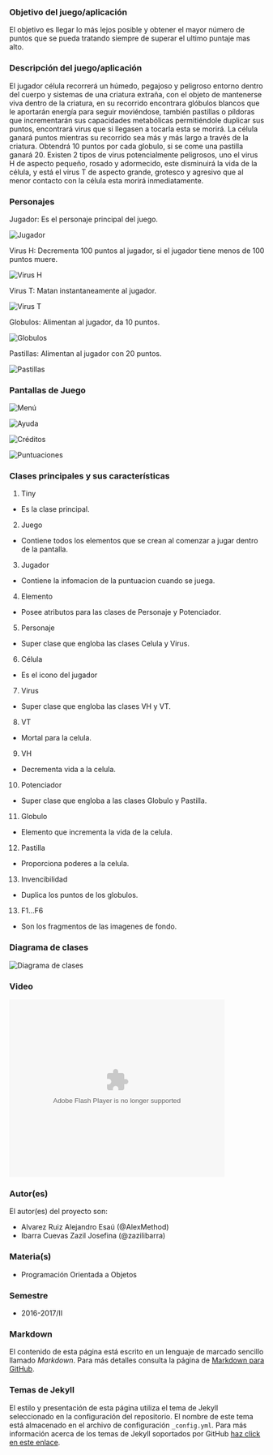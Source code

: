 ### Objetivo del juego/aplicación
El objetivo es llegar lo más lejos posible y obtener el mayor número de puntos que se pueda tratando siempre de superar el ultimo puntaje mas alto. 

### Descripción del juego/aplicación
El jugador célula recorrerá un húmedo, pegajoso y peligroso entorno dentro del cuerpo y sistemas de una criatura extraña, con el objeto de mantenerse viva dentro de la criatura, en su recorrido encontrara glóbulos blancos que le aportarán energía para seguir moviéndose, también pastillas o píldoras que incrementarán sus capacidades metabólicas permitiéndole duplicar sus puntos, encontrará virus que si llegasen a tocarla esta se morirá. La célula ganará puntos mientras su recorrido sea más y más largo a través de la criatura. Obtendrá 10 puntos por cada globulo, si se come una pastilla ganará  20.
Existen 2 tipos de virus potencialmente peligrosos, uno el virus H de aspecto pequeño, rosado y adormecido, este disminuirá la vida de la célula, y está el virus T de aspecto grande, grotesco y agresivo que al menor contacto con la célula esta morirá inmediatamente. 

### Personajes

Jugador: Es el personaje principal del juego.

![Jugador](https://raw.githubusercontent.com/acominf/TinyTravel/master/Imagenes/png1.png)

Virus H: Decrementa 100 puntos al jugador, si el jugador tiene menos de 100 puntos muere.

![Virus H](https://raw.githubusercontent.com/acominf/TinyTravel/master/Imagenes/vir4.png)

Virus T: Matan instantaneamente al jugador.

![Virus T](https://raw.githubusercontent.com/acominf/TinyTravel/master/Imagenes/VT.png)

Globulos: Alimentan al jugador, da 10 puntos.

![Globulos](https://raw.githubusercontent.com/acominf/TinyTravel/master/Imagenes/Globulo.png)

Pastillas: Alimentan al jugador con 20 puntos.

![Pastillas](https://raw.githubusercontent.com/acominf/TinyTravel/master/Imagenes/18762418_1387050718055457_2124542227_n.png)

### Pantallas de Juego

![Menú](https://raw.githubusercontent.com/acominf/TinyTravel/master/Game/core/assets/menu.jpg)

![Ayuda](https://raw.githubusercontent.com/acominf/TinyTravel/master/Game/core/assets/Ayuda.jpg)

![Créditos](https://raw.githubusercontent.com/acominf/TinyTravel/master/Game/core/assets/Creditos.jpg)

![Puntuaciones](https://raw.githubusercontent.com/acominf/TinyTravel/master/Game/core/assets/Puntos.jpg)


### Clases principales y sus características

1. Tiny
* Es la clase principal.

2. Juego
* Contiene todos los elementos que se crean al comenzar a jugar dentro de la pantalla.

3. Jugador
* Contiene la infomacion de la puntuacion cuando se juega.

4. Elemento
* Posee atributos para las clases de Personaje y Potenciador.

5. Personaje
* Super clase que engloba las clases Celula y Virus.

6. Célula
* Es el icono del jugador

7. Virus
* Super clase que engloba las clases VH y VT.

8. VT
* Mortal para la celula.

9. VH
* Decrementa vida a la celula.

10. Potenciador
* Super clase que engloba a las clases Globulo y Pastilla.

11. Globulo
* Elemento que incrementa la vida de la celula.

12. Pastilla
* Proporciona poderes a la celula.

13. Invencibilidad
* Duplica los puntos de los globulos.

13. F1...F6
* Son los fragmentos de las imagenes de fondo.


### Diagrama de clases
![Diagrama de clases](https://raw.githubusercontent.com/acominf/TinyTravel/master/Imagenes/Tiny%20Travel%20Inside%20Beasts.png)

### Video
<object width="425" height="350">
<param name="movie" value="https://www.youtube.com/watch?v=663337ckXik"></param>
<param name="wmode" value="transparent"></param>
<embed src="https://www.youtube.com/watch?v=663337ckXik" type="application/x-shockwave-flash" wmode="transparent" width="425" height="350">
</embed>
</object>


### Autor(es)
El autor(es) del proyecto son:
- Alvarez Ruiz Alejandro Esaú (@AlexMethod)
- Ibarra Cuevas Zazil Josefina (@zazilibarra)

### Materia(s)
- Programación Orientada a Objetos

### Semestre
- 2016-2017/II

### Markdown
El contenido de esta página está escrito en un lenguaje de marcado sencillo llamado *Markdown*. Para más detalles consulta la página de [Markdown para GitHub](https://guides.github.com/features/mastering-markdown/).

### Temas de Jekyll
El estilo y presentación de esta página utiliza el tema de Jekyll seleccionado en la configuración del repositorio. El nombre de este tema está almacenado en el archivo de configuración `_config.yml`. Para más información acerca de los temas de Jekyll soportados por GitHub [haz click en este enlace](https://pages.github.com/themes/).
